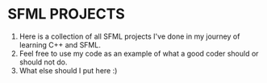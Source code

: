 # SFML PROJECTS
1. Here is a collection of all SFML projects I've done in my journey of learning C++ and SFML.
2. Feel free to use my code as an example of what a good coder should or should not do.
3. What else should I put here :)